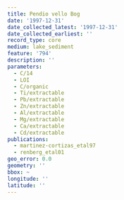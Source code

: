```yaml
---
title: Pendio vello Bog
date: '1997-12-31'
date_collected_latest: '1997-12-31'
date_collected_earliest: ''
record_type: core
medium: lake_sediment
feature: '794'
description: ''
parameters:
  - C/14
  - LOI
  - C/organic
  - Ti/extractable
  - Pb/extractable
  - Zn/extractable
  - Al/extractable
  - Mg/extractable
  - Ca/extractable
  - Cd/extractable
publications:
  - martinez-cortizas_etal97
  - renberg_etal01
geo_error: 0.0
geometry: ''
bbox: ~
longitude: ''
latitude: ''
---
```


